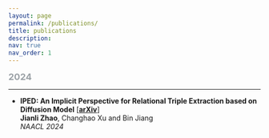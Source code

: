 ```yaml
---
layout: page
permalink: /publications/
title: publications
description:
nav: true
nav_order: 1
---
```


<!-- _pages/publications.md -->

<font size="4" color="#9ba1a6"><strong>2024</strong></font>

---

- **IPED: An Implicit Perspective for Relational Triple Extraction based on Diffusion Model** [[**arXiv**](https://arxiv.org/abs/2403.00808)]  
  **Jianli Zhao**, Changhao Xu and Bin Jiang  
  _NAACL 2024_
